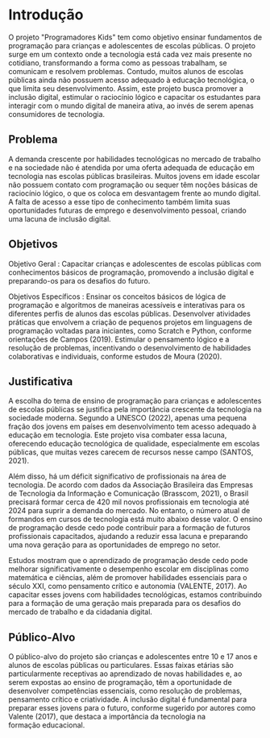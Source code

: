 # Introdução

O projeto "Programadores Kids" tem como objetivo ensinar fundamentos de programação para crianças e adolescentes de escolas públicas. O projeto surge em um contexto onde a tecnologia está cada vez mais presente no cotidiano, transformando a forma como as pessoas trabalham, se comunicam e resolvem problemas. Contudo, muitos alunos de escolas públicas ainda não possuem acesso adequado à educação tecnológica, o que limita seu desenvolvimento. Assim, este projeto busca promover a inclusão digital, estimular o raciocínio lógico e capacitar os estudantes para interagir com o mundo digital de maneira ativa, ao invés de serem apenas consumidores de tecnologia.

## Problema
A demanda crescente por habilidades tecnológicas no mercado de trabalho e na sociedade não é atendida por uma oferta adequada 
de educação em tecnologia nas escolas públicas brasileiras. Muitos jovens em idade escolar não possuem contato com programação ou
sequer têm noções básicas de raciocínio lógico, o que os coloca em desvantagem frente ao mundo digital. A falta de acesso a esse
tipo de conhecimento também limita suas oportunidades futuras de emprego e desenvolvimento pessoal, criando uma lacuna de
inclusão digital.

## Objetivos

Objetivo Geral :
Capacitar crianças e adolescentes de escolas públicas com conhecimentos básicos de programação, promovendo a inclusão digital e preparando-os para os desafios do futuro.

Objetivos Específicos :
Ensinar os conceitos básicos de lógica de programação e algoritmos de maneiras acessíveis e interativas para os diferentes perfis de alunos das escolas públicas.
Desenvolver atividades práticas que envolvem a criação de pequenos projetos em linguagens de programação voltadas para iniciantes, como Scratch e Python, conforme orientações de Campos (2019).
Estimular o pensamento lógico e a resolução de problemas, incentivando o desenvolvimento de habilidades colaborativas e individuais, conforme estudos de Moura (2020).

## Justificativa

A escolha do tema de ensino de programação para crianças e adolescentes de escolas públicas se justifica pela importância crescente da tecnologia na sociedade moderna. Segundo a UNESCO (2022), apenas uma pequena fração dos jovens em países em desenvolvimento tem acesso adequado à educação em tecnologia. Este projeto visa combater essa lacuna, oferecendo educação tecnológica de qualidade, especialmente em escolas públicas, que muitas vezes carecem de recursos nesse campo (SANTOS, 2021).

Além disso, há um déficit significativo de profissionais na área de tecnologia. De acordo com dados da Associação Brasileira das Empresas de Tecnologia da Informação e Comunicação (Brasscom, 2021), o Brasil precisará formar cerca de 420 mil novos profissionais em tecnologia até 2024 para suprir a demanda do mercado. No entanto, o número atual de formandos em cursos de tecnologia está muito abaixo desse valor. O ensino de programação desde cedo pode contribuir para a formação de futuros profissionais capacitados, ajudando a reduzir essa lacuna e preparando uma nova geração para as oportunidades de emprego no setor.

Estudos mostram que o aprendizado de programação desde cedo pode melhorar significativamente o desempenho escolar em disciplinas como matemática e ciências, além de promover habilidades essenciais para o século XXI, como pensamento crítico e autonomia (VALENTE, 2017). Ao capacitar esses jovens com habilidades tecnológicas, estamos contribuindo para a formação de uma geração mais preparada para os desafios do mercado de trabalho e da cidadania digital.

## Público-Alvo

O público-alvo do projeto são crianças e adolescentes entre 10 e 17 anos e alunos de escolas públicas ou particulares. Essas faixas etárias são particularmente receptivas ao aprendizado de novas habilidades e, ao serem expostas ao ensino de programação, têm a oportunidade de desenvolver competências essenciais, como resolução de problemas, pensamento crítico e criatividade. A inclusão digital é fundamental para preparar esses jovens para o futuro, conforme sugerido por autores como Valente (2017), que destaca a importância da tecnologia na formação educacional.
